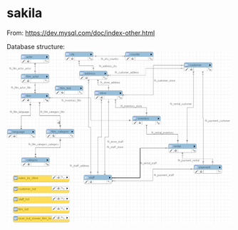 # sakila

From: https://dev.mysql.com/doc/index-other.html

Database structure:
![sakila](sakila-schema.png "sakila")
